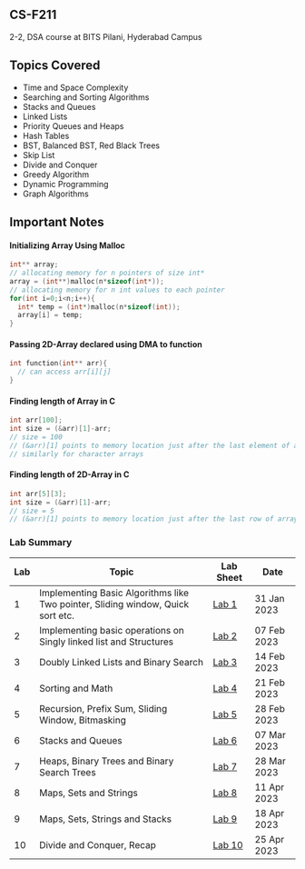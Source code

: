 ## CS-F211
2-2, DSA course at BITS Pilani, Hyderabad Campus

## Topics Covered
  - Time and Space Complexity
  - Searching and Sorting Algorithms
  - Stacks and Queues
  - Linked Lists
  - Priority Queues and Heaps
  - Hash Tables
  - BST, Balanced BST, Red Black Trees
  - Skip List
  - Divide and Conquer
  - Greedy Algorithm
  - Dynamic Programming
  - Graph Algorithms

## Important Notes

#### Initializing Array Using Malloc
```c
int** array;
// allocating memory for n pointers of size int*
array = (int**)malloc(n*sizeof(int*));
// allocating memory for n int values to each pointer
for(int i=0;i<n;i++){
  int* temp = (int*)malloc(n*sizeof(int));
  array[i] = temp;
}
```
#### Passing 2D-Array declared using DMA to function

```c
int function(int** arr){
  // can access arr[i][j]
}
```
#### Finding length of Array in C
```c
int arr[100];
int size = (&arr)[1]-arr;
// size = 100
// (&arr)[1] points to memory location just after the last element of array and arr points to base index of array
// similarly for character arrays
```
#### Finding length of 2D-Array in C
```c
int arr[5][3];
int size = (&arr)[1]-arr;
// size = 5
// (&arr)[1] points to memory location just after the last row of array and arr points to base index of array
```

### Lab Summary

| Lab | Topic | Lab Sheet | Date |
| ------------- | ------------- | --- | -- |
| 1  | Implementing Basic Algorithms like Two pointer, Sliding window, Quick sort etc. | [Lab 1](https://github.com/pavas23/CS-F211/blob/main/Labs/Lab01/LabSheet1.pdf) | 31 Jan 2023 |
| 2  | Implementing basic operations on Singly linked list and Structures | [Lab 2](https://github.com/pavas23/CS-F211/blob/main/Labs/Lab02/LabSheet2.pdf) | 07 Feb 2023 |
| 3  | Doubly Linked Lists and Binary Search | [Lab 3](https://github.com/pavas23/CS-F211/blob/main/Labs/Lab03/LabSheet3.pdf) | 14 Feb 2023 |
| 4  | Sorting and Math | [Lab 4](https://github.com/pavas23/CS-F211/blob/main/Labs/Lab04/LabSheet4.pdf) | 21 Feb 2023 |
| 5  | Recursion, Prefix Sum, Sliding Window, Bitmasking | [Lab 5](https://github.com/pavas23/CS-F211/blob/main/Labs/Lab05/LabSheet5.pdf) | 28 Feb 2023 |
| 6  | Stacks and Queues | [Lab 6](https://github.com/pavas23/CS-F211/blob/main/Labs/Lab06/LabSheet6.pdf) | 07 Mar 2023 |
| 7  | Heaps, Binary Trees and Binary Search Trees | [Lab 7](https://github.com/pavas23/CS-F211/blob/main/Labs/Lab07/LabSheet7.pdf) | 28 Mar 2023 |
| 8  | Maps, Sets and Strings | [Lab 8](https://github.com/pavas23/CS-F211/blob/main/Labs/Lab08/LabSheet8.pdf) | 11 Apr 2023 |
| 9  | Maps, Sets, Strings and Stacks | [Lab 9](https://github.com/pavas23/CS-F211/blob/main/Labs/Lab09/LabSheet9.pdf) | 18 Apr 2023 |
| 10  |  Divide and Conquer, Recap | [Lab 10](https://github.com/pavas23/CS-F211/blob/main/Labs/Lab10/LabSheet10.pdf) | 25 Apr 2023 |
